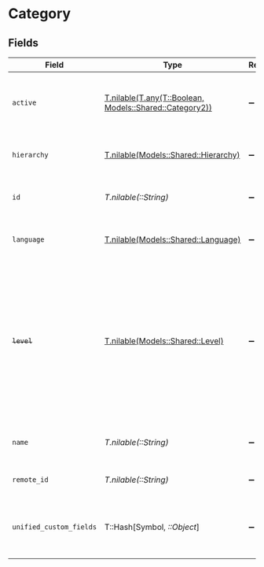 # Category


## Fields

| Field                                                                                                                                                         | Type                                                                                                                                                          | Required                                                                                                                                                      | Description                                                                                                                                                   | Example                                                                                                                                                       |
| ------------------------------------------------------------------------------------------------------------------------------------------------------------- | ------------------------------------------------------------------------------------------------------------------------------------------------------------- | ------------------------------------------------------------------------------------------------------------------------------------------------------------- | ------------------------------------------------------------------------------------------------------------------------------------------------------------- | ------------------------------------------------------------------------------------------------------------------------------------------------------------- |
| `active`                                                                                                                                                      | [T.nilable(T.any(T::Boolean, Models::Shared::Category2))](../../models/shared/active.md)                                                                      | :heavy_minus_sign:                                                                                                                                            | Whether the category is active and therefore available for use                                                                                                | true                                                                                                                                                          |
| `hierarchy`                                                                                                                                                   | [T.nilable(Models::Shared::Hierarchy)](../../models/shared/hierarchy.md)                                                                                      | :heavy_minus_sign:                                                                                                                                            | The hierarchal level of the category                                                                                                                          |                                                                                                                                                               |
| `id`                                                                                                                                                          | *T.nilable(::String)*                                                                                                                                         | :heavy_minus_sign:                                                                                                                                            | The ID associated with this category                                                                                                                          | 16873-IT345                                                                                                                                                   |
| `language`                                                                                                                                                    | [T.nilable(Models::Shared::Language)](../../models/shared/language.md)                                                                                        | :heavy_minus_sign:                                                                                                                                            | The language associated with this category                                                                                                                    |                                                                                                                                                               |
| ~~`level`~~                                                                                                                                                   | [T.nilable(Models::Shared::Level)](../../models/shared/level.md)                                                                                              | :heavy_minus_sign:                                                                                                                                            | : warning: ** DEPRECATED **: This will be removed in a future release, please migrate away from it as soon as possible.<br/><br/>The hierarchal level of the category |                                                                                                                                                               |
| `name`                                                                                                                                                        | *T.nilable(::String)*                                                                                                                                         | :heavy_minus_sign:                                                                                                                                            | The name associated with this category                                                                                                                        | Information-Technology                                                                                                                                        |
| `remote_id`                                                                                                                                                   | *T.nilable(::String)*                                                                                                                                         | :heavy_minus_sign:                                                                                                                                            | Provider's unique identifier                                                                                                                                  | 8187e5da-dc77-475e-9949-af0f1fa4e4e3                                                                                                                          |
| `unified_custom_fields`                                                                                                                                       | T::Hash[Symbol, *::Object*]                                                                                                                                   | :heavy_minus_sign:                                                                                                                                            | Custom Unified Fields configured in your StackOne project                                                                                                     | {<br/>"my_project_custom_field_1": "REF-1236",<br/>"my_project_custom_field_2": "some other value"<br/>}                                                      |